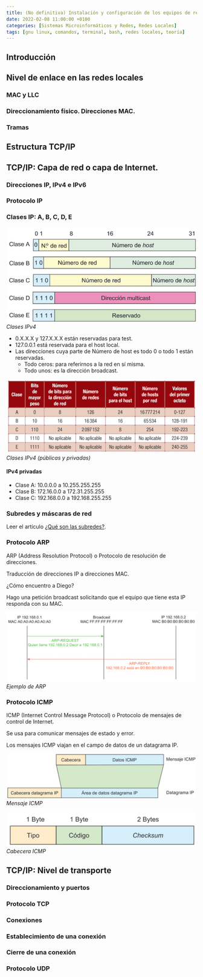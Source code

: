 ```yaml
---
title: (No definitiva) Instalación y configuración de los equipos de red
date: 2022-02-08 11:00:00 +0100
categories: [Sistemas Microinformáticos y Redes, Redes Locales]
tags: [gnu linux, comandos, terminal, bash, redes locales, teoría]
---
```


## Introducción
## Nivel de enlace en las redes locales
### MAC y LLC
### Direccionamiento físico. Direcciones MAC.
### Tramas
## Estructura TCP/IP
## TCP/IP: Capa de red o capa de Internet.
### Direcciones IP, IPv4 e IPv6
### Protocolo IP
### Clases IP: A, B, C, D, E

![img-description](/assets/img/instalacion-y-configuracion-de-los-equipos-de-red/clasesIPv4RedHost.png)
_Clases IPv4_


- 0.X.X.X y 127.X.X.X están reservadas para test.
- 127.0.0.1 está reservada para el host local.
- Las direcciones cuya parte de Número de host es todo 0 o todo 1 están reservadas.
    - Todo ceros: para referirnos a la red en sí misma.
    - Todo unos: es la dirección broadcast.

![img-description](/assets/img/instalacion-y-configuracion-de-los-equipos-de-red/clasesIPv4Rangos.png)
_Clases IPv4 (públicas y privadas)_

#### IPv4 privadas

- Clase A: 10.0.0.0 a 10.255.255.255
- Clase B: 172.16.0.0 a 172.31.255.255
- Clase C: 192.168.0.0 a 192.168.255.255

### Subredes y máscaras de red

Leer el artículo [¿Qué son las subredes?](/posts/subredes/).

### Protocolo ARP

ARP (Address Resolution Protocol) o Protocolo de resolución de direcciones.

Traducción de direcciones IP a direcciones MAC.

¿Cómo encuentro a Diego?

Hago una petición broadcast solicitando que el equipo que tiene esta IP responda con su MAC.

![img-description](/assets/img/instalacion-y-configuracion-de-los-equipos-de-red/arp.png)
_Ejemplo de ARP_

### Protocolo ICMP

ICMP (Internet Control Message Protocol) o Protocolo de mensajes de control de Internet.

Se usa para comunicar mensajes de estado y error.

Los mensajes ICMP viajan en el campo de datos de un datagrama IP.

![img-description](/assets/img/instalacion-y-configuracion-de-los-equipos-de-red/icmp.png)
_Mensaje ICMP_


![img-description](/assets/img/instalacion-y-configuracion-de-los-equipos-de-red/cabeceraIcmp.png)
_Cabecera ICMP_

## TCP/IP: Nivel de transporte
### Direccionamiento y puertos
### Protocolo TCP
### Conexiones
### Establecimiento de una conexión
### Cierre de una conexión
### Protocolo UDP